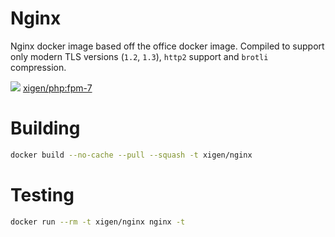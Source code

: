 # Nginx

Nginx docker image based off the office docker image. Compiled to support only modern TLS versions (`1.2`, `1.3`), `http2` support and `brotli` compression.

[![](https://images.microbadger.com/badges/image/xigen/nginx:latest.svg)](https://microbadger.com/images/xigen/nginx:latest) [xigen/php:fpm-7](https://git.xigen.co.uk/docker/nginx/blob/master/Dockerfile)


# Building
```sh
docker build --no-cache --pull --squash -t xigen/nginx
```

# Testing
```sh
docker run --rm -t xigen/nginx nginx -t
```
